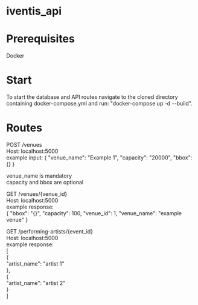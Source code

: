 # iventis_api

# Prerequisites
Docker

# Start
To start the database and API routes navigate to the cloned directory containing docker-compose.yml and run: "docker-compose up -d --build".

# Routes
POST /venues <br/>
Host: localhost:5000 <br/>
example input:
    {
        "venue_name": "Example 1",
        "capacity": "20000", 
        "bbox": {}
    }

venue_name is mandatory <br/>
capacity and bbox are optional <br/>


GET /venues/{venue_id} <br/>
Host: localhost:5000 <br/>
example response: <br/>
    {
        "bbox": "{}",
        "capacity": 100,
        "venue_id": 1,
        "venue_name": "example venue"
    }


GET /performing-artists/{event_id} <br/>
Host: localhost:5000 <br/>
example response: <br/>
    [ <br/>
        { <br/>
            "artist_name": "artist 1" <br/>
        }, <br/>
        { <br/> 
            "artist_name": "artist 2" <br/>
        } <br/>
    ] <br/>